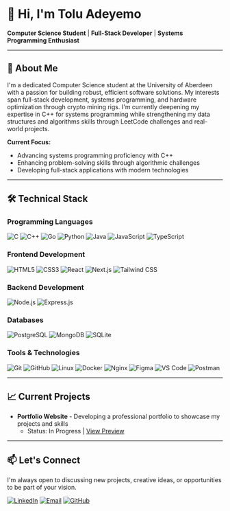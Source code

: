# 👋 Hi, I'm Tolu Adeyemo

**Computer Science Student** | **Full-Stack Developer** | **Systems Programming Enthusiast**

---

## 🚀 About Me

I'm a dedicated Computer Science student at the University of Aberdeen with a passion for building robust, efficient software solutions. My interests span full-stack development, systems programming, and hardware optimization through crypto mining rigs. I'm currently deepening my expertise in C++ for systems programming while strengthening my data structures and algorithms skills through LeetCode challenges and real-world projects.

**Current Focus:**
- Advancing systems programming proficiency with C++
- Enhancing problem-solving skills through algorithmic challenges
- Developing full-stack applications with modern technologies

---

## 🛠️ Technical Stack

### **Programming Languages**
![C](https://img.shields.io/badge/C-A8B9CC?style=flat-square&logo=c&logoColor=white)
![C++](https://img.shields.io/badge/C++-00599C?style=flat-square&logo=c%2B%2B&logoColor=white)
![Go](https://img.shields.io/badge/Go-00ADD8?style=flat-square&logo=go&logoColor=white)
![Python](https://img.shields.io/badge/Python-3776AB?style=flat-square&logo=python&logoColor=white)
![Java](https://img.shields.io/badge/Java-007396?style=flat-square&logo=java&logoColor=white)
![JavaScript](https://img.shields.io/badge/JavaScript-F7DF1E?style=flat-square&logo=javascript&logoColor=black)
![TypeScript](https://img.shields.io/badge/TypeScript-3178C6?style=flat-square&logo=typescript&logoColor=white)

### **Frontend Development**
![HTML5](https://img.shields.io/badge/HTML5-E34F26?style=flat-square&logo=html5&logoColor=white)
![CSS3](https://img.shields.io/badge/CSS3-1572B6?style=flat-square&logo=css3&logoColor=white)
![React](https://img.shields.io/badge/React-20232A?style=flat-square&logo=react&logoColor=61DAFB)
![Next.js](https://img.shields.io/badge/Next.js-000000?style=flat-square&logo=next.js&logoColor=white)
![Tailwind CSS](https://img.shields.io/badge/Tailwind_CSS-06B6D4?style=flat-square&logo=tailwind-css&logoColor=white)

### **Backend Development**
![Node.js](https://img.shields.io/badge/Node.js-339933?style=flat-square&logo=node.js&logoColor=white)
![Express.js](https://img.shields.io/badge/Express.js-000000?style=flat-square&logo=express&logoColor=white)

### **Databases**
![PostgreSQL](https://img.shields.io/badge/PostgreSQL-4169E1?style=flat-square&logo=postgresql&logoColor=white)
![MongoDB](https://img.shields.io/badge/MongoDB-4EA94B?style=flat-square&logo=mongodb&logoColor=white)
![SQLite](https://img.shields.io/badge/SQLite-003B57?style=flat-square&logo=sqlite&logoColor=white)

### **Tools & Technologies**
![Git](https://img.shields.io/badge/Git-F05032?style=flat-square&logo=git&logoColor=white)
![GitHub](https://img.shields.io/badge/GitHub-181717?style=flat-square&logo=github&logoColor=white)
![Linux](https://img.shields.io/badge/Linux-FCC624?style=flat-square&logo=linux&logoColor=black)
![Docker](https://img.shields.io/badge/Docker-2496ED?style=flat-square&logo=docker&logoColor=white)
![Nginx](https://img.shields.io/badge/Nginx-009639?style=flat-square&logo=nginx&logoColor=white)
![Figma](https://img.shields.io/badge/Figma-F24E1E?style=flat-square&logo=figma&logoColor=white)
![VS Code](https://img.shields.io/badge/VS_Code-007ACC?style=flat-square&logo=visual-studio-code&logoColor=white)
![Postman](https://img.shields.io/badge/Postman-FF6C37?style=flat-square&logo=postman&logoColor=white)

---

## 📈 Current Projects

- **Portfolio Website** - Developing a professional portfolio to showcase my projects and skills
  - Status: In Progress | [View Preview](https://portfolio-eight-mu-8ux8n1fldx.vercel.app)

---

## 📫 Let's Connect

I'm always open to discussing new projects, creative ideas, or opportunities to be part of your vision.

[![LinkedIn](https://img.shields.io/badge/LinkedIn-%230077B5?style=for-the-badge&logo=linkedin&logoColor=white)](https://www.linkedin.com/in/tadeyemo32)
[![Email](https://img.shields.io/badge/Email-D14836?style=for-the-badge&logo=gmail&logoColor=white)](mailto:tadeyemo32@gmail.com)
[![GitHub](https://img.shields.io/badge/GitHub-181717?style=for-the-badge&logo=github&logoColor=white)](https://github.com/tadeyemo32)

